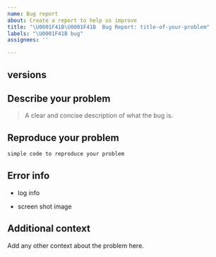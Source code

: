 ```yaml
---
name: Bug report
about: Create a report to help us improve
title: "\U0001F41B\U0001F41B  Bug Report: title-of-your-problem"
labels: "\U0001F41B bug"
assignees: ''

---
```


## versions
## Describe your problem

> A clear and concise description of what the bug is.

## Reproduce your problem

```python
simple code to reproduce your problem
```

## Error info 

* log info

* screen shot image

## Additional context

Add any other context about the problem here.
